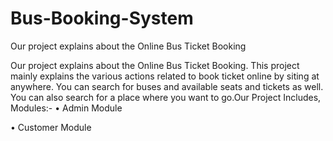 # Bus-Booking-System
Our project explains about the Online Bus Ticket Booking

Our project explains about the Online Bus Ticket Booking. This project mainly explains the various actions related to book ticket online by siting at anywhere. You can search for buses and available seats and tickets as well. You can also search for a place where you want to go.Our Project Includes,
Modules:-
•	Admin Module

•	Customer Module
